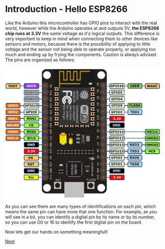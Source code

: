# Introduction - Hello ESP8266

Like the Arduino this microcontroller has GPIO pins to interact with the real world, however while the Arduino operates at and outputs 5V, <strong>the ESP8266 chip runs at 3.3V</strong> the same voltage as it's logical outputs. This difference is very important to keep in mind when connecting them to other devices like sensors and motors, because there is the possibility of applying to little voltage and the sensor not being able to operate properly, or applying too much and ending up by frying the components. Caution is always advised. The pins are organized as follows:

![ESP8266 pinout](./images/esp8266.png)

As you can see there are many types of identifications on each pin, which means the same pin can have more that one function. For example, as you will see in a bit, you can identify a digital pin by its name or by its number, so you can use D0 or 16 to identify the first digital pin on the board.

Now lets get our hands on something meaningfull!

[Next](./helloworld.md)

